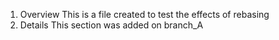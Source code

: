1. Overview
This is a file created to test the effects of rebasing
2. Details
   This section was added on branch_A
